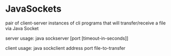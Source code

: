# JavaSockets
pair of client-server instances of cli programs that will transfer/receive a file via Java Socket

server usage:
  java sockserver [port [timeout-in-seconds]]
 
client usage:
  java sockclient address port file-to-transfer
